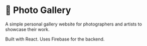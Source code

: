# :camera_flash: Photo Gallery

A simple personal gallery website for photographers and artists to showcase their work.

Built with React. Uses Firebase for the backend.
